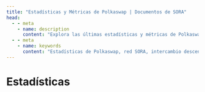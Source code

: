```yaml
---
title: "Estadísticas y Métricas de Polkaswap | Documentos de SORA"
head:
  - - meta
    - name: description
      content: "Explora las últimas estadísticas y métricas de Polkaswap, el intercambio descentralizado en la red de SORA. Descubre datos clave como los volúmenes de comercio, niveles de liquidez, gráficos de precios y otras métricas perspicaces que proporcionan una visión completa de la actividad y el rendimiento de Polkaswap."
  - - meta
    - name: keywords
      content: "Estadísticas de Polkaswap, red SORA, intercambio descentralizado, volúmenes de comercio, niveles de liquidez, gráficos de precios, métricas"
---
```


# Estadísticas

<!-- @include: snippet-statistics-polkaswap.md -->
